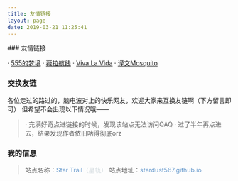 ```yaml
---
title: 友情链接
layout: page
date: 2019-03-21 11:25:41
---
```

<p></p>
### 友情链接

· [555的梦境](https://www.555dreams.xin/)
· [薇拉航线](https://www.zuozuovera.com/)
· [Viva La Vida](http://www.browallia.top/)
· [译文Mosquito](http://www.yiwencc.com/)

### 交换友链
各位走过的路过的，脑电波对上的快乐网友，欢迎大家来互换友链啊（下方留言即可）
但希望不会出现以下情况哦——
>· 充满好奇点进链接的时候，发现该站点无法访问QAQ
>· 过了半年再点进去，结果发现作者依旧咕得彻底orz
>
### 我的信息
>站点名称：<font color=#6699CC>Star Trail</font><font color=#CFD8DC  >（星轨）</font>
>站点地址：<font color=#6699CC>stardust567.github.io</font>
>